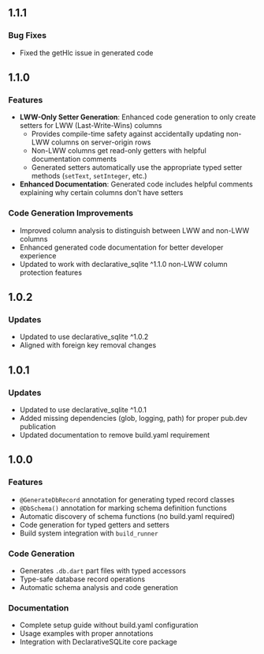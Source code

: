 ## 1.1.1

### Bug Fixes
- Fixed the getHlc issue in generated code

## 1.1.0

### Features
- **LWW-Only Setter Generation**: Enhanced code generation to only create setters for LWW (Last-Write-Wins) columns
  - Provides compile-time safety against accidentally updating non-LWW columns on server-origin rows
  - Non-LWW columns get read-only getters with helpful documentation comments
  - Generated setters automatically use the appropriate typed setter methods (`setText`, `setInteger`, etc.)
- **Enhanced Documentation**: Generated code includes helpful comments explaining why certain columns don't have setters

### Code Generation Improvements
- Improved column analysis to distinguish between LWW and non-LWW columns
- Enhanced generated code documentation for better developer experience
- Updated to work with declarative_sqlite ^1.1.0 non-LWW column protection features

## 1.0.2

### Updates
- Updated to use declarative_sqlite ^1.0.2
- Aligned with foreign key removal changes

## 1.0.1

### Updates
- Updated to use declarative_sqlite ^1.0.1
- Added missing dependencies (glob, logging, path) for proper pub.dev publication
- Updated documentation to remove build.yaml requirement

## 1.0.0

### Features
- `@GenerateDbRecord` annotation for generating typed record classes
- `@DbSchema()` annotation for marking schema definition functions
- Automatic discovery of schema functions (no build.yaml required)
- Code generation for typed getters and setters
- Build system integration with `build_runner`

### Code Generation
- Generates `.db.dart` part files with typed accessors
- Type-safe database record operations
- Automatic schema analysis and code generation

### Documentation
- Complete setup guide without build.yaml configuration
- Usage examples with proper annotations
- Integration with DeclarativeSQLite core package